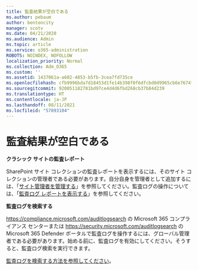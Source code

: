 ```yaml
---
title: 監査結果が空白である
ms.author: pebaum
author: bentoncity
manager: scotv
ms.date: 04/21/2020
ms.audience: Admin
ms.topic: article
ms.service: o365-administration
ROBOTS: NOINDEX, NOFOLLOW
localization_priority: Normal
ms.collection: Adm_O365
ms.custom: ''
ms.assetid: 1437061a-a602-4853-b5fb-3cea7fd735ce
ms.openlocfilehash: cfb9996bda7d18453d1fe14b398f0f6dfcbd0d9965cb6e7674f3b6bb8fbc143f
ms.sourcegitcommit: 920051182781bd97ce4d4d6fbd268cb37b84d239
ms.translationtype: HT
ms.contentlocale: ja-JP
ms.lasthandoff: 08/11/2021
ms.locfileid: "57893104"
---
```

# <a name="auditing-results-are-blank"></a>監査結果が空白である

**クラシック サイトの監査レポート**
  
SharePoint サイト コレクションの監査レポートを表示するには、そのサイト コレクションの管理者である必要があります。自分自身を管理者として追加するには、「[サイト管理者を管理する](https://docs.microsoft.com/sharepoint/manage-site-collection-administrators)」を参照してください。監査ログの操作については、「[監査ログ レポートを表示する](https://support.microsoft.com/office/view-audit-log-reports-b37c5869-1b47-4a82-a30d-ea20070fe527)」を参照してください。
  
**監査ログを検索する**
  
<https://compliance.microsoft.com/auditlogsearch> の Microsoft 365 コンプライアンス センターまたは <https://security.microsoft.com/auditlogsearch> のMicrosoft 365 Defender ポータルで監査ログを操作するには、グローバル管理者である必要があります。始める前に、監査ログを有効にしてください。そうすると、監査ログ検索を実行できます。
  
[監査ログを検索する方法を参照してください](https://docs.microsoft.com/microsoft-365/compliance/search-the-audit-log-in-security-and-compliance#search-the-audit-log)。
